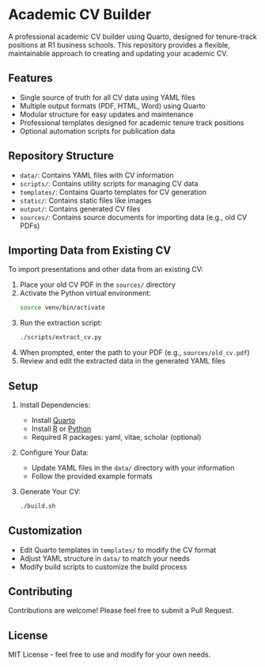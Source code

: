 # Academic CV Builder

A professional academic CV builder using Quarto, designed for tenure-track positions at R1 business schools. This repository provides a flexible, maintainable approach to creating and updating your academic CV.

## Features

- Single source of truth for all CV data using YAML files
- Multiple output formats (PDF, HTML, Word) using Quarto
- Modular structure for easy updates and maintenance
- Professional templates designed for academic tenure track positions
- Optional automation scripts for publication data

## Repository Structure

- `data/`: Contains YAML files with CV information
- `scripts/`: Contains utility scripts for managing CV data
- `templates/`: Contains Quarto templates for CV generation
- `static/`: Contains static files like images
- `output/`: Contains generated CV files
- `sources/`: Contains source documents for importing data (e.g., old CV PDFs)

## Importing Data from Existing CV

To import presentations and other data from an existing CV:

1. Place your old CV PDF in the `sources/` directory
2. Activate the Python virtual environment:
   ```bash
   source venv/bin/activate
   ```
3. Run the extraction script:
   ```bash
   ./scripts/extract_cv.py
   ```
4. When prompted, enter the path to your PDF (e.g., `sources/old_cv.pdf`)
5. Review and edit the extracted data in the generated YAML files

## Setup

1. Install Dependencies:
   - Install [Quarto](https://quarto.org/docs/get-started/)
   - Install [R](https://www.r-project.org/) or [Python](https://www.python.org/)
   - Required R packages: yaml, vitae, scholar (optional)

2. Configure Your Data:
   - Update YAML files in the `data/` directory with your information
   - Follow the provided example formats

3. Generate Your CV:
   ```bash
   ./build.sh
   ```

## Customization

- Edit Quarto templates in `templates/` to modify the CV format
- Adjust YAML structure in `data/` to match your needs
- Modify build scripts to customize the build process

## Contributing

Contributions are welcome! Please feel free to submit a Pull Request.

## License

MIT License - feel free to use and modify for your own needs.
